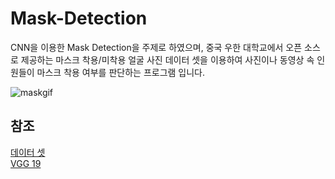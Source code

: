 # Mask-Detection

CNN을 이용한 Mask Detection을 주제로 하였으며, 중국 우한 대학교에서 오픈 소스로 제공하는 마스크 착용/미착용 얼굴 사진 데이터 셋을 이용하여 사진이나 동영상 속 인원들이 마스크 착용 여부를 판단하는 프로그램 입니다.

![maskgif](./img/maskdetectiongif.gif)

## 참조

[데이터 셋](https://github.com/X-zhangyang/Real-World-Masked-Face-Dataset)  
[VGG 19](https://arxiv.org/abs/1409.1556v6)
